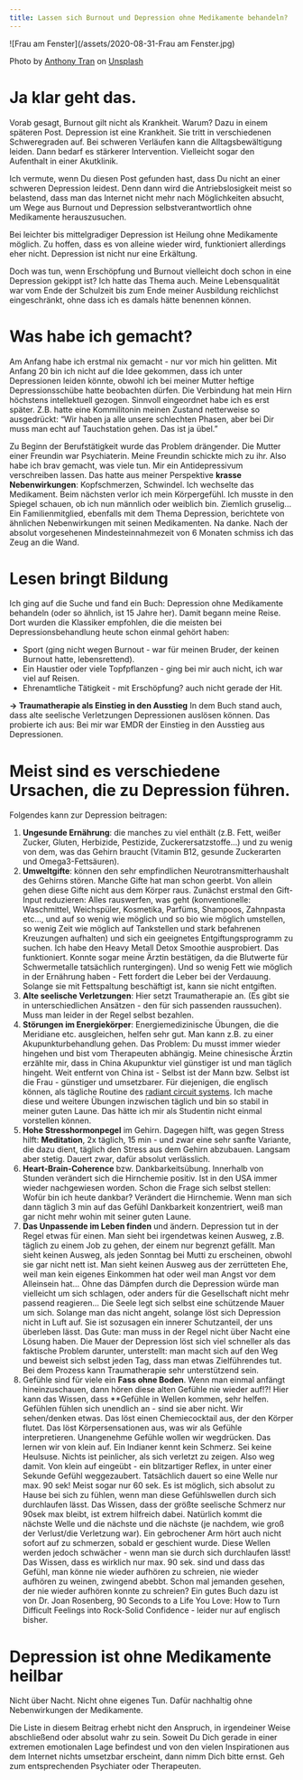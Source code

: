 ```yaml
---
title: Lassen sich Burnout und Depression ohne Medikamente behandeln?
---
```


![Frau am Fenster](/assets/2020-08-31-Frau am Fenster.jpg)

<span>Photo by <a href="https://unsplash.com/@anthonytran?utm_source=unsplash&amp;utm_medium=referral&amp;utm_content=creditCopyText">Anthony Tran</a> on <a href="https://unsplash.com/s/photos/sadness?utm_source=unsplash&amp;utm_medium=referral&amp;utm_content=creditCopyText">Unsplash</a></span>

# Ja klar geht das. 
Vorab gesagt, Burnout gilt nicht als Krankheit. Warum? Dazu in einem späteren Post. Depression ist eine Krankheit. Sie tritt in verschiedenen Schweregraden auf. Bei schweren Verläufen kann die Alltagsbewältigung leiden. Dann bedarf es stärkerer Intervention. Vielleicht sogar den Aufenthalt in einer Akutklinik. 

Ich vermute, wenn Du diesen Post gefunden hast, dass Du nicht an einer schweren Depression leidest. Denn dann wird die Antriebslosigkeit meist so belastend, dass man das Internet nicht mehr nach Möglichkeiten absucht, um Wege aus Burnout und Depression selbstverantwortlich ohne Medikamente herauszusuchen. 

Bei leichter bis mittelgradiger Depression ist Heilung ohne Medikamente möglich. Zu hoffen, dass es von alleine wieder wird, funktioniert allerdings eher nicht. Depression ist nicht nur eine Erkältung. 

Doch was tun, wenn Erschöpfung und Burnout vielleicht doch schon in eine Depression gekippt ist? Ich hatte das Thema auch. Meine Lebensqualität war vom Ende der Schulzeit bis zum Ende meiner Ausbildung reichlichst eingeschränkt, ohne dass ich es damals hätte benennen können. 

# Was habe ich gemacht?
Am Anfang habe ich erstmal nix gemacht - nur vor mich hin gelitten. Mit Anfang 20 bin ich nicht auf die Idee gekommen, dass ich unter Depressionen leiden könnte, obwohl ich bei meiner Mutter heftige Depressionsschübe hatte beobachten dürfen. Die Verbindung hat mein Hirn höchstens intellektuell gezogen. Sinnvoll eingeordnet habe ich es erst später. Z.B. hatte eine Kommilitonin meinen Zustand netterweise so ausgedrückt: “Wir haben ja alle unsere schlechten Phasen, aber bei Dir muss man echt auf Tauchstation gehen. Das ist ja übel.” 

Zu Beginn der Berufstätigkeit wurde das Problem drängender. Die Mutter einer Freundin war Psychiaterin. Meine Freundin schickte mich zu ihr. Also habe ich brav gemacht, was viele tun. Mir ein Antidepressivum verschreiben lassen. Das hatte aus meiner Perspektive **krasse Nebenwirkungen**: Kopfschmerzen, Schwindel. Ich wechselte das Medikament. Beim nächsten verlor ich mein Körpergefühl. Ich musste in den Spiegel schauen, ob ich nun männlich oder weiblich bin. Ziemlich gruselig... Ein Familienmitglied, ebenfalls mit dem Thema Depression, berichtete von ähnlichen Nebenwirkungen mit seinen Medikamenten. Na danke. Nach der absolut vorgesehenen Mindesteinnahmezeit von 6 Monaten schmiss ich das Zeug an die Wand.

# Lesen bringt Bildung
Ich ging auf die Suche und fand ein Buch: Depression ohne Medikamente behandeln (oder so ähnlich, ist 15 Jahre her). Damit begann meine Reise. Dort wurden die Klassiker empfohlen, die die meisten bei Depressionsbehandlung heute schon einmal gehört haben: 

- Sport (ging nicht wegen Burnout - war für meinen Bruder, der keinen Burnout hatte, lebensrettend). 
- Ein Haustier oder viele Topfpflanzen - ging bei mir auch nicht, ich war viel auf Reisen. 
- Ehrenamtliche Tätigkeit - mit Erschöpfung? auch nicht gerade der Hit.

**→ Traumatherapie als Einstieg in den Ausstieg**
In dem Buch stand auch, dass alte seelische Verletzungen Depressionen auslösen können. Das probierte ich aus: Bei mir war EMDR der Einstieg in den Ausstieg aus Depressionen. 

# Meist sind es verschiedene Ursachen, die zu Depression führen.
Folgendes kann zur Depression beitragen: 
1. **Ungesunde Ernährung**: die manches zu viel enthält (z.B. Fett, weißer Zucker, Gluten, Herbizide, Pestizide, Zuckerersatzstoffe...) und zu wenig von dem, was das Gehirn braucht (Vitamin B12, gesunde Zuckerarten und Omega3-Fettsäuren).
2. **Umweltgifte**: können den sehr empfindlichen Neurotransmitterhaushalt des Gehirns stören. Manche Gifte hat man schon geerbt. Von allein gehen diese Gifte nicht aus dem Körper raus. Zunächst erstmal den Gift-Input reduzieren: Alles rauswerfen, was geht (konventionelle: Waschmittel, Weichspüler, Kosmetika, Parfüms, Shampoos, Zahnpasta etc..., und auf so wenig wie möglich und so bio wie möglich umstellen, so wenig Zeit wie möglich auf Tankstellen und stark befahrenen Kreuzungen aufhalten) und sich ein geeignetes Entgiftungsprogramm zu suchen. Ich habe den Heavy Metall Detox Smoothie ausprobiert. Das funktioniert. Konnte sogar meine Ärztin bestätigen, da die Blutwerte für Schwermetalle tatsächlich runtergingen). Und so wenig Fett wie möglich in der Ernährung haben - Fett fordert die Leber bei der Verdauung. Solange sie mit Fettspaltung beschäftigt ist, kann sie nicht entgiften. 
3. **Alte seelische Verletzungen**: Hier setzt Traumatherapie an. (Es gibt sie in unterschiedlichen Ansätzen - den für sich passenden raussuchen). Muss man leider in der Regel selbst bezahlen.
4. **Störungen im Energiekörper**: Energiemedizinische Übungen, die die Meridiane etc. ausgleichen, helfen sehr gut. Man kann z.B. zu einer Akupunkturbehandlung gehen. Das Problem: Du musst immer wieder hingehen und bist vom Therapeuten abhängig. Meine chinesische Ärztin erzählte mir, dass in China Akupunktur viel günstiger ist und man täglich hingeht. Weit entfernt von China ist - Selbst ist der Mann bzw. Selbst ist die Frau - günstiger und umsetzbarer. Für diejenigen, die englisch können, als tägliche Routine des [radiant circuit systems](https://www.youtube.com/watch?v=91vmEfpGx_c&list=PLmEThGRFgaFIF76eJVPp_PawbFQroiZFw). Ich mache diese und weitere Übungen inzwischen täglich und bin so stabil in meiner guten Laune. Das hätte ich mir als Studentin nicht einmal vorstellen können.
5. **Hohe Stresshormonpegel** im Gehirn. Dagegen hilft, was gegen Stress hilft: **Meditation**, 2x täglich, 15 min - und zwar eine sehr sanfte Variante, die dazu dient, täglich den Stress aus dem Gehirn abzubauen. Langsam aber stetig. Dauert zwar, dafür absolut verlässlich.
6. **Heart-Brain-Coherence** bzw. Dankbarkeitsübung. Innerhalb von Stunden verändert sich die Hirnchemie positiv. Ist in den USA immer wieder nachgewiesen worden. Schon die Frage sich selbst stellen: Wofür bin ich heute dankbar? Verändert die Hirnchemie. Wenn man sich dann täglich 3 min auf das Gefühl Dankbarkeit konzentriert, weiß man gar nicht mehr wohin mit seiner guten Laune.
7. **Das Unpassende im Leben finden** und ändern. Depression tut in der Regel etwas für einen. Man sieht bei irgendetwas keinen Ausweg, z.B. täglich zu einem Job zu gehen, der einem nur begrenzt gefällt. Man sieht keinen Ausweg, als jeden Sonntag bei Mutti zu erscheinen, obwohl sie gar nicht nett ist. Man sieht keinen Ausweg aus der zerrütteten Ehe, weil man kein eigenes Einkommen hat oder weil man Angst vor dem Alleinsein hat... Ohne das Dämpfen durch die Depression würde man vielleicht um sich schlagen, oder anders für die Gesellschaft nicht mehr passend reagieren... Die Seele legt sich selbst eine schützende Mauer um sich. Solange man das nicht angeht, solange löst sich Depression nicht in Luft auf. Sie ist sozusagen ein innerer Schutzanteil, der uns überleben lässt. Das Gute: man muss in der Regel nicht über Nacht eine Lösung haben. Die Mauer der Depression löst sich viel schneller als das faktische Problem darunter, unterstellt: man macht sich auf den Weg und beweist sich selbst jeden Tag, dass man etwas Zielführendes tut. Bei dem Prozess kann Traumatherapie sehr unterstützend sein. 
8. Gefühle sind für viele ein **Fass ohne Boden**. Wenn man einmal anfängt hineinzuschauen, dann hören diese alten Gefühle nie wieder auf!?! Hier kann das Wissen, dass **Gefühle in Wellen kommen, sehr helfen. Gefühlen fühlen sich unendlich an - sind sie aber nicht. Wir sehen/denken etwas. Das löst einen Chemiecocktail aus, der den Körper flutet. Das löst Körpersensationen aus, was wir als Gefühle interpretieren. Unangenehme Gefühle wollen wir wegdrücken. Das lernen wir von klein auf. Ein Indianer kennt kein Schmerz. Sei keine Heulsuse. Nichts ist peinlicher, als sich verletzt zu zeigen. Also weg damit. Von klein auf eingeübt - ein blitzartiger Reflex, in unter einer Sekunde Gefühl weggezaubert. Tatsächlich dauert so eine Welle nur max. 90 sek! Meist sogar nur 60 sek. Es ist möglich, sich absolut zu Hause bei sich zu fühlen, wenn man diese Gefühlswellen durch sich durchlaufen lässt. Das Wissen, dass der größte seelische Schmerz nur 90sek max bleibt, ist extrem hilfreich dabei. Natürlich kommt die nächste Welle und die nächste und die nächste (je nachdem, wie groß der Verlust/die Verletzung war). Ein gebrochener Arm hört auch nicht sofort auf zu schmerzen, sobald er geschient wurde. Diese Wellen werden jedoch schwächer - wenn man sie durch sich durchlaufen lässt! Das Wissen, dass es wirklich nur max. 90 sek. sind und dass das Gefühl, man könne nie wieder aufhören zu schreien, nie wieder aufhören zu weinen, zwingend abebbt. Schon mal jemanden gesehen, der nie wieder aufhören konnte zu schreien? Ein gutes Buch dazu ist von Dr. Joan Rosenberg, 90 Seconds to a Life You Love: How to Turn Difficult Feelings into Rock-Solid Confidence - leider nur auf englisch bisher.

# Depression ist ohne Medikamente heilbar
Nicht über Nacht. Nicht ohne eigenes Tun. Dafür nachhaltig ohne Nebenwirkungen der Medikamente.

Die Liste in diesem Beitrag erhebt nicht den Anspruch, in irgendeiner Weise abschließend oder absolut wahr zu sein. Soweit Du Dich gerade in einer extremen emotionalen Lage befindest und von den vielen Inspirationen aus dem Internet nichts umsetzbar erscheint, dann nimm Dich bitte ernst. Geh zum entsprechenden Psychiater oder Therapeuten. 


